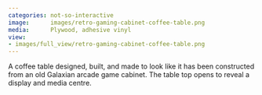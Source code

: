 ```yaml
---
categories: not-so-interactive
image:      images/retro-gaming-cabinet-coffee-table.png
media:      Plywood, adhesive vinyl
view:
- images/full_view/retro-gaming-cabinet-coffee-table.png
---
```

A coffee table designed, built, and made to look like it has been constructed
from an old Galaxian arcade game cabinet. The table top opens to reveal a
display and media centre.
